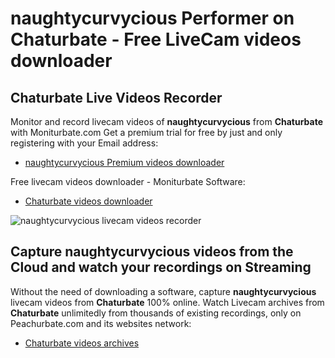 # naughtycurvycious Performer on Chaturbate - Free LiveCam videos downloader

## Chaturbate Live Videos Recorder

Monitor and record livecam videos of **naughtycurvycious** from **Chaturbate** with Moniturbate.com
Get a premium trial for free by just and only registering with your Email address:
* [naughtycurvycious Premium videos downloader](https://moniturbate.com/request-demo-licence-key.html)

Free livecam videos downloader - Moniturbate Software:
* [Chaturbate videos downloader](https://moniturbate.com/moniturbate-download-software.html)

![naughtycurvycious livecam videos recorder](https://peachurnet.com/templates/moniturbate-software.png)


## Capture naughtycurvycious videos from the Cloud and watch your recordings on Streaming

Without the need of downloading a software, capture **naughtycurvycious** livecam videos from **Chaturbate** 100% online.
Watch Livecam archives from **Chaturbate** unlimitedly from thousands of existing recordings, only on Peachurbate.com and its websites network:
* [Chaturbate videos archives](https://peachurnet.com/)